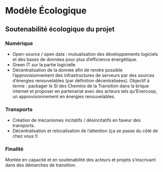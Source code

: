 # Modèle Écologique
## Soutenabilité écologique du projet
### Numérique
- Open-source / open data : mutualisation des développements logiciels et des bases de données pour plus d’efficience énergétique. 
- Green IT sur la partie logicielle
- Décentralisation de la donnée afin de rendre possible l’approvisionnement des infrastructures de serveurs par des sources d’énergies renouvelables (par définition décentralisées). Objectif à terme : packager le SI des Chemins de la Transition dans la brique internet et proposer en partenariat avec des acteurs tels qu’Enercoop, un approvisionnement en énergies renouvelables. 

### Transports

- Création de mécanismes incitatifs / désincitatifs en faveur des transports.
- Décentralisation et relocalisation de l’attention (ça se passe du côté de chez vous !) 

### Finalité 

Montée en capacité et en soutenabilité des acteurs et projets s’inscrivant dans des démarches de transition.
